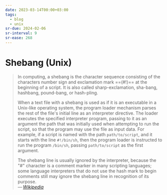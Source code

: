 ```yaml
---
date: 2023-03-14T00:00+03:00
tags:
  - blog
  - unix
sr-due: 2024-02-06
sr-interval: 9
sr-ease: 268
---
```


# Shebang (Unix)

> In computing, a shebang is the character sequence consisting of the characters
> number sign and exclamation mark ==(#!)== at the beginning of a script. It is
> also called sharp-exclamation, sha-bang, hashbang, pound-bang, or hash-pling.
>
> When a text file with a shebang is used as if it is an executable in a
> Unix-like operating system, the program loader mechanism parses the rest of
> the file's initial line as an interpreter directive. The loader executes the
> specified interpreter program, passing to it as an argument the path that was
> initially used when attempting to run the script, so that the program may use
> the file as input data. For example, if a script is named with the path
> `path/to/script`, and it starts with the line `#!/bin/sh`, then the program
> loader is instructed to run the program `/bin/sh`, passing `path/to/script` as
> the first argument.
>
> The shebang line is usually ignored by the interpreter, because the "#"
> character is a comment marker in many scripting languages; some language
> interpreters that do not use the hash mark to begin comments still may ignore
> the shebang line in recognition of its purpose.\
> — <cite>[Wikipedia](https://en.wikipedia.org/wiki/Shebang_\(Unix\))</cite>
